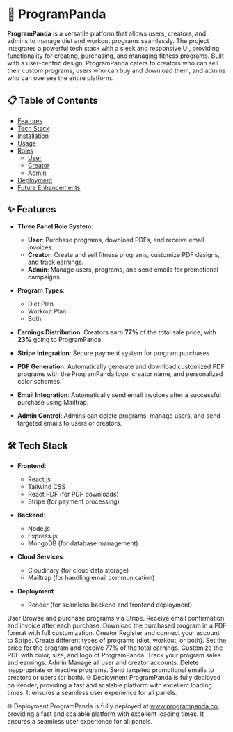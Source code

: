 # 🐼 ProgramPanda

**ProgramPanda** is a versatile platform that allows users, creators, and admins to manage diet and workout programs seamlessly. The project integrates a powerful tech stack with a sleek and responsive UI, providing functionality for creating, purchasing, and managing fitness programs. Built with a user-centric design, ProgramPanda caters to creators who can sell their custom programs, users who can buy and download them, and admins who can oversee the entire platform.

## 📋 Table of Contents
- [Features](#features)
- [Tech Stack](#tech-stack)
- [Installation](#installation)
- [Usage](#usage)
- [Roles](#roles)
  - [User](#user)
  - [Creator](#creator)
  - [Admin](#admin)
- [Deployment](#deployment)
- [Future Enhancements](#future-enhancements)

## ✨ Features

- **Three Panel Role System**:
  - **User**: Purchase programs, download PDFs, and receive email invoices.
  - **Creator**: Create and sell fitness programs, customize PDF designs, and track earnings.
  - **Admin**: Manage users, programs, and send emails for promotional campaigns.
  
- **Program Types**:
  - Diet Plan
  - Workout Plan
  - Both
  
- **Earnings Distribution**: Creators earn **77%** of the total sale price, with **23%** going to ProgramPanda.
  
- **Stripe Integration**: Secure payment system for program purchases.
  
- **PDF Generation**: Automatically generate and download customized PDF programs with the ProgramPanda logo, creator name, and personalized color schemes.
  
- **Email Integration**: Automatically send email invoices after a successful purchase using Mailtrap.
  
- **Admin Control**: Admins can delete programs, manage users, and send targeted emails to users or creators.

## 🛠 Tech Stack

- **Frontend**: 
  - React.js
  - Tailwind CSS
  - React PDF (for PDF downloads)
  - Stripe (for payment processing)

- **Backend**:
  - Node.js
  - Express.js
  - MongoDB (for database management)
  
- **Cloud Services**:
  - Cloudinary (for cloud data storage)
  - Mailtrap (for handling email communication)

- **Deployment**:
  - Render (for seamless backend and frontend deployment)




User
Browse and purchase programs via Stripe.
Receive email confirmation and invoice after each purchase.
Download the purchased program in a PDF format with full customization.
Creator
Register and connect your account to Stripe.
Create different types of programs (diet, workout, or both).
Set the price for the program and receive 77% of the total earnings.
Customize the PDF with color, size, and logo of ProgramPanda.
Track your program sales and earnings.
Admin
Manage all user and creator accounts.
Delete inappropriate or inactive programs.
Send targeted promotional emails to creators or users (or both).
🌐 Deployment
ProgramPanda is fully deployed on Render, providing a fast and scalable platform with excellent loading times. It ensures a seamless user experience for all panels.

🌐 Deployment
ProgramPanda is fully deployed at www.programpanda.co, providing a fast and scalable platform with excellent loading times. It ensures a seamless user experience for all panels.

